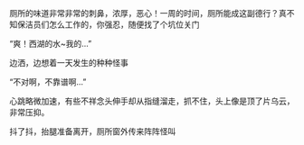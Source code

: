 厕所的味道非常非常的刺鼻，浓厚，恶心！一周的时间，厕所能成这副德行？真不知保洁员们怎么工作的，你强忍，随便找了个坑位关门

“爽！西湖的水~我的...”

边洒，边想着一天发生的种种怪事

“不对啊，不靠谱啊...”

心跳略微加速，有些不祥念头伸手却从指缝溜走，抓不住，头上像是顶了片乌云，非常压抑。

抖了抖，抬腿准备离开，厕所窗外传来阵阵怪叫

